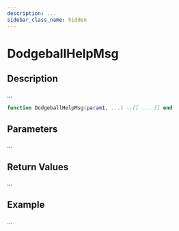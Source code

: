 ```yaml
---
description: ...
sidebar_class_name: hidden
---
```


# DodgeballHelpMsg

## Description

...

```lua
function DodgeballHelpMsg(param1, ...) --[[ ... ]] end
```

## Parameters

...

## Return Values

...

## Example

...

